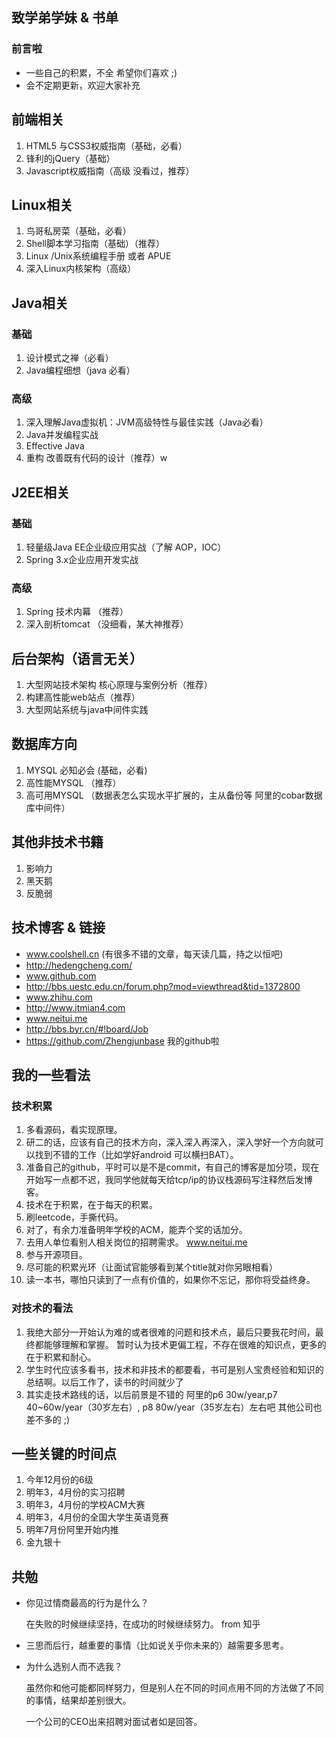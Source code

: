 ## 致学弟学妹 & 书单 

### 前言啦
* 一些自己的积累，不全 希望你们喜欢 ;)
* 会不定期更新，欢迎大家补充

## 前端相关
1. HTML5 与CSS3权威指南（基础，必看）
2. 锋利的jQuery（基础）
3. Javascript权威指南（高级 没看过，推荐）

## Linux相关
1. 鸟哥私房菜（基础，必看）
2. Shell脚本学习指南（基础）（推荐）
3. Linux /Unix系统编程手册 或者 APUE
4. 深入Linux内核架构（高级）

## Java相关

### 基础
1. 设计模式之禅（必看）
2. Java编程细想（java 必看）


### 高级
1. 深入理解Java虚拟机：JVM高级特性与最佳实践（Java必看）
2. Java并发编程实战
3. Effective Java
4. 重构 改善既有代码的设计（推荐）w

## J2EE相关

### 基础
1. 轻量级Java EE企业级应用实战（了解 AOP，IOC）
2. Spring 3.x企业应用开发实战


### 高级
1. Spring 技术内幕 （推荐）
2. 深入剖析tomcat （没细看，某大神推荐）

## 后台架构（语言无关）

1. 大型网站技术架构 核心原理与案例分析（推荐）
2. 构建高性能web站点（推荐）
3. 大型网站系统与java中间件实践

## 数据库方向

1. MYSQL 必知必会 (基础，必看)
2. 高性能MYSQL （推荐）
3. 高可用MYSQL （数据表怎么实现水平扩展的，主从备份等 阿里的cobar数据库中间件）


## 其他非技术书籍
1. 影响力
2. 黑天鹅
3. 反脆弱


## 技术博客 & 链接

* www.coolshell.cn (有很多不错的文章，每天读几篇，持之以恒吧)
* http://hedengcheng.com/
* www.github.com
* http://bbs.uestc.edu.cn/forum.php?mod=viewthread&tid=1372800 
* www.zhihu.com
* http://www.itmian4.com
* www.neitui.me
* http://bbs.byr.cn/#!board/Job
* https://github.com/Zhengjunbase 我的github啦


## 我的一些看法

### 技术积累
1. 多看源码，看实现原理。
2. 研二的话，应该有自己的技术方向，深入深入再深入，深入学好一个方向就可以找到不错的工作（比如学好android 可以横扫BAT）。
3. 准备自己的github，平时可以是不是commit，有自己的博客是加分项，现在开始写一点都不迟，我同学他就每天给tcp/ip的协议栈源码写注释然后发博客。
4. 技术在于积累，在于每天的积累。
5. 刷leetcode，手撕代码。
6. 对了，有余力准备明年学校的ACM，能弄个奖的话加分。
7. 去用人单位看别人相关岗位的招聘需求。  www.neitui.me 
8. 参与开源项目。
9. 尽可能的积累光环（让面试官能够看到某个title就对你另眼相看）
10. 读一本书，哪怕只读到了一点有价值的，如果你不忘记，那你将受益终身。

### 对技术的看法
1. 我绝大部分一开始认为难的或者很难的问题和技术点，最后只要我花时间，最终都能够理解和掌握。
暂时认为技术更偏工程，不存在很难的知识点，更多的在于积累和耐心。
2. 学生时代应该多看书，技术和非技术的都要看，书可是别人宝贵经验和知识的总结啊。以后工作了，读书的时间就少了
3. 其实走技术路线的话，以后前景是不错的 阿里的p6 30w/year,p7 40~60w/year（30岁左右）, p8 80w/year（35岁左右）左右吧 其他公司也差不多的 ;)


## 一些关键的时间点
1. 今年12月份的6级
2. 明年3，4月份的实习招聘
3. 明年3，4月份的学校ACM大赛
4. 明年3，4月份的全国大学生英语竞赛
5. 明年7月份阿里开始内推
6. 金九银十



## 共勉

* 你见过情商最高的行为是什么？

  在失败的时候继续坚持，在成功的时候继续努力。  from 知乎

* 三思而后行，越重要的事情（比如说关乎你未来的）越需要多思考。

* 为什么选别人而不选我？ 

  虽然你和他可能都同样努力，但是别人在不同的时间点用不同的方法做了不同的事情，结果却差别很大。

     一个公司的CEO出来招聘对面试者如是回答。




